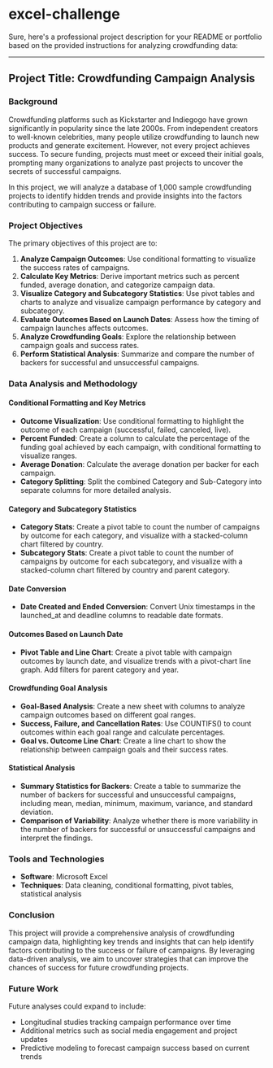 # excel-challenge
Sure, here's a professional project description for your README or portfolio based on the provided instructions for analyzing crowdfunding data:

---

## Project Title: Crowdfunding Campaign Analysis

### Background

Crowdfunding platforms such as Kickstarter and Indiegogo have grown significantly in popularity since the late 2000s. From independent creators to well-known celebrities, many people utilize crowdfunding to launch new products and generate excitement. However, not every project achieves success. To secure funding, projects must meet or exceed their initial goals, prompting many organizations to analyze past projects to uncover the secrets of successful campaigns. 

In this project, we will analyze a database of 1,000 sample crowdfunding projects to identify hidden trends and provide insights into the factors contributing to campaign success or failure.

### Project Objectives

The primary objectives of this project are to:

1. **Analyze Campaign Outcomes**: Use conditional formatting to visualize the success rates of campaigns.
2. **Calculate Key Metrics**: Derive important metrics such as percent funded, average donation, and categorize campaign data.
3. **Visualize Category and Subcategory Statistics**: Use pivot tables and charts to analyze and visualize campaign performance by category and subcategory.
4. **Evaluate Outcomes Based on Launch Dates**: Assess how the timing of campaign launches affects outcomes.
5. **Analyze Crowdfunding Goals**: Explore the relationship between campaign goals and success rates.
6. **Perform Statistical Analysis**: Summarize and compare the number of backers for successful and unsuccessful campaigns.

### Data Analysis and Methodology

#### Conditional Formatting and Key Metrics

- **Outcome Visualization**: Use conditional formatting to highlight the outcome of each campaign (successful, failed, canceled, live).
- **Percent Funded**: Create a column to calculate the percentage of the funding goal achieved by each campaign, with conditional formatting to visualize ranges.
- **Average Donation**: Calculate the average donation per backer for each campaign.
- **Category Splitting**: Split the combined Category and Sub-Category into separate columns for more detailed analysis.

#### Category and Subcategory Statistics

- **Category Stats**: Create a pivot table to count the number of campaigns by outcome for each category, and visualize with a stacked-column chart filtered by country.
- **Subcategory Stats**: Create a pivot table to count the number of campaigns by outcome for each subcategory, and visualize with a stacked-column chart filtered by country and parent category.

#### Date Conversion

- **Date Created and Ended Conversion**: Convert Unix timestamps in the launched_at and deadline columns to readable date formats.

#### Outcomes Based on Launch Date

- **Pivot Table and Line Chart**: Create a pivot table with campaign outcomes by launch date, and visualize trends with a pivot-chart line graph. Add filters for parent category and year.

#### Crowdfunding Goal Analysis

- **Goal-Based Analysis**: Create a new sheet with columns to analyze campaign outcomes based on different goal ranges.
- **Success, Failure, and Cancellation Rates**: Use COUNTIFS() to count outcomes within each goal range and calculate percentages.
- **Goal vs. Outcome Line Chart**: Create a line chart to show the relationship between campaign goals and their success rates.

#### Statistical Analysis

- **Summary Statistics for Backers**: Create a table to summarize the number of backers for successful and unsuccessful campaigns, including mean, median, minimum, maximum, variance, and standard deviation.
- **Comparison of Variability**: Analyze whether there is more variability in the number of backers for successful or unsuccessful campaigns and interpret the findings.

### Tools and Technologies

- **Software**: Microsoft Excel
- **Techniques**: Data cleaning, conditional formatting, pivot tables, statistical analysis

### Conclusion

This project will provide a comprehensive analysis of crowdfunding campaign data, highlighting key trends and insights that can help identify factors contributing to the success or failure of campaigns. By leveraging data-driven analysis, we aim to uncover strategies that can improve the chances of success for future crowdfunding projects.

### Future Work

Future analyses could expand to include:
- Longitudinal studies tracking campaign performance over time
- Additional metrics such as social media engagement and project updates
- Predictive modeling to forecast campaign success based on current trends

